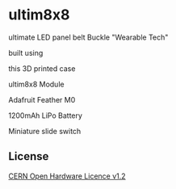 # ultim8x8

ultimate LED panel belt Buckle "Wearable Tech"

built using 

this 3D printed case

ultim8x8 Module

Adafruit Feather M0

1200mAh LiPo Battery

Miniature slide switch

License
-------
[CERN Open Hardware Licence v1.2 ]

[CERN Open Hardware Licence v1.2 ]:http://www.ohwr.org/attachments/2388/cern_ohl_v_1_2.txt
